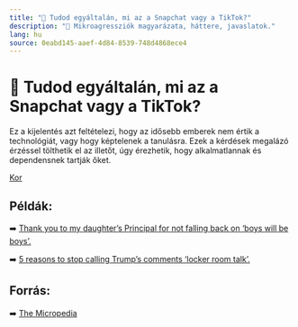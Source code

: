 ```yaml
---
title: "🚫 Tudod egyáltalán, mi az a Snapchat vagy a TikTok?"
description: "🚫 Mikroagressziók magyarázata, háttere, javaslatok."
lang: hu
source: 0eabd145-aaef-4d84-8539-748d4868ece4
---
```


<div class="wiki-content agression-title">

# 🚫 Tudod egyáltalán, mi az a Snapchat vagy a TikTok?

Ez a kijelentés azt feltételezi, hogy az idősebb emberek nem értik a technológiát, vagy hogy képtelenek a tanulásra. Ezek a kérdések megalázó érzéssel tölthetik el az illetőt, úgy érezhetik, hogy alkalmatlannak és dependensnek tartják őket.


<div class="categories">

[Kor](/#/entry?id=kor)

</div>

## Példák:

➡️ [Thank you to my daughter’s Principal for not falling back on ‘boys will be boys’.](https://www.scarymommy.com/gtfo-of-others-personal-bubbles/)


➡️ [5 reasons to stop calling Trump’s comments ‘locker room talk’.](https://www.vox.com/identities/2016/10/11/13230414/trump-leaked-audio-locker-room-sexual-assault)

## Forrás:

➡️ [The Micropedia](https://www.themicropedia.org/)


</div>